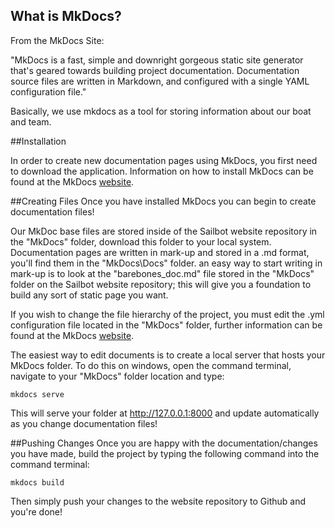 ## What is MkDocs?

From the MkDocs Site:

"MkDocs is a fast, simple and downright gorgeous static site generator that's geared towards building project documentation. Documentation source files are written in Markdown, and configured with a single YAML configuration file."

Basically, we use mkdocs as a tool for storing information about our boat and team.

##Installation

In order to create new documentation pages using MkDocs, you first need to download the application. Information on how to install MkDocs can be found at the MkDocs [website](http://domospetitus.org/pronumque-solacia).

##Creating Files
Once you have installed MkDocs you can begin to create documentation files! 

Our MkDoc base files are stored inside of the Sailbot website repository in the "MkDocs" folder, 
download this folder to your local system. Documentation pages are written in mark-up and stored in a .md format, 
you'll find them in the "MkDocs\Docs" folder. an easy way to start writing in mark-up is to look at the 
"barebones_doc.md" file stored in the "MkDocs" folder on the Sailbot website repository; 
this will give you a foundation to build any sort of static page you want.

If you wish to change the file hierarchy of the project, 
you must edit the .yml configuration file located in the "MkDocs" folder, 
further information can be found at the MkDocs [website](http://domospetitus.org/pronumque-solacia).

The easiest way to edit documents is to create a local server that hosts your MkDocs folder.
To do this on windows, open the command terminal, navigate to your "MkDocs" folder location and type:

	mkdocs serve

This will serve your folder at http://127.0.0.1:8000 and update automatically as you change documentation files!

##Pushing Changes
Once you are happy with the documentation/changes you have made, build the project by typing the following command into the command terminal:

	mkdocs build

Then simply push your changes to the website repository to Github and you're done!